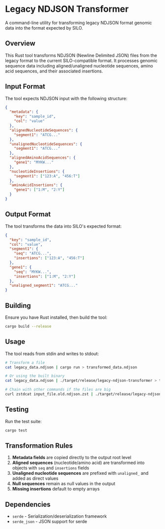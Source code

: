 # Legacy NDJSON Transformer

A command-line utility for transforming legacy NDJSON format genomic data into the format expected by SILO.

## Overview

This Rust tool transforms NDJSON (Newline Delimited JSON) files from the legacy format to the current SILO-compatible format. It processes genomic sequence data including aligned/unaligned nucleotide sequences, amino acid sequences, and their associated insertions.

## Input Format

The tool expects NDJSON input with the following structure:

```json
{
  "metadata": {
    "key": "sample_id",
    "col": "value"
  },
  "alignedNucleotideSequences": {
    "segment1": "ATCG..."
  },
  "unalignedNucleotideSequences": {
    "segment1": "ATCG..."
  },
  "alignedAminoAcidSequences": {
    "gene1": "MYKW..."
  },
  "nucleotideInsertions": {
    "segment1": ["123:A", "456:T"]
  },
  "aminoAcidInsertions": {
    "gene1": ["1:M", "2:Y"]
  }
}
```

## Output Format

The tool transforms the data into SILO's expected format:

```json
{
  "key": "sample_id",
  "col": "value",
  "segment1": {
    "seq": "ATCG...",
    "insertions": ["123:A", "456:T"]
  },
  "gene1": {
    "seq": "MYKW...",
    "insertions": ["1:M", "2:Y"]
  },
  "unaligned_segment1": "ATCG..."
}
```

## Building

Ensure you have Rust installed, then build the tool:

```bash
cargo build --release
```

## Usage

The tool reads from stdin and writes to stdout:

```bash
# Transform a file
cat legacy_data.ndjson | cargo run > transformed_data.ndjson

# Or using the built binary
cat legacy_data.ndjson | ./target/release/legacy-ndjson-transformer > transformed_data.ndjson

# Chain with other commands if the files are big
curl zstdcat input_file.old.ndjson.zst | ./target/release/legacy-ndjson-transformer | zstd > zstdcat input_file.ndjson.zst
```

## Testing

Run the test suite:

```bash
cargo test
```

## Transformation Rules

1. **Metadata fields** are copied directly to the output root level
2. **Aligned sequences** (nucleotide/amino acid) are transformed into objects with `seq` and `insertions` fields
3. **Unaligned nucleotide sequences** are prefixed with `unaligned_` and added as direct values
4. **Null sequences** remain as null values in the output
5. **Missing insertions** default to empty arrays

## Dependencies

- `serde` - Serialization/deserialization framework
- `serde_json` - JSON support for serde
